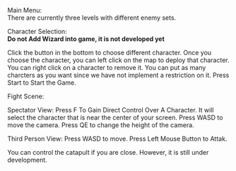 <p>
Main Menu:
<br>
There are currently three levels with different enemy sets.
</p>
<p>
Character Selection:
<br>
<strong>Do not Add Wizard into game, it is not developed yet</strong>
<p>
Click the button in the bottom to choose different character. Once you choose the character, you can left click on the map to deploy that character. You can right click on a character to remove it. You can put as many charcters as you want since we have not implement a restriction on it.
Press Start to Start the Game.
</p>
</p>
<p>
Fight Scene:
  <p>
  Spectator View:
    Press F To Gain Direct Control Over A Character. It will select the character that is near the center of your screen.
    Press WASD to move the camera. Press QE to change the height of the camera.
  </p>
  <p>
  Third Person View:
    Press WASD to move.
    Press Left Mouse Button to Attak.
  </p>
  <p>
    You can control the catapult if you are close. However, it is still under development.
  </p>
</p>
    
